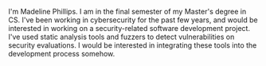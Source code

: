 I'm Madeline Phillips. I am in the final semester of my Master's degree in CS. I've been working in cybersecurity for the past few years, and would be interested in working on a security-related software development project. I've used static analysis tools and fuzzers to detect vulnerabilities on security evaluations. I would be interested in integrating these tools into the development process somehow.
